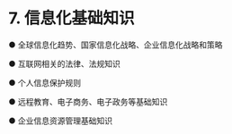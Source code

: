# 7. 信息化基础知识
● 全球信息化趋势、国家信息化战略、企业信息化战略和策略

● 互联网相关的法律、法规知识

● 个人信息保护规则


● 远程教育、电子商务、电子政务等基础知识

● 企业信息资源管理基础知识
